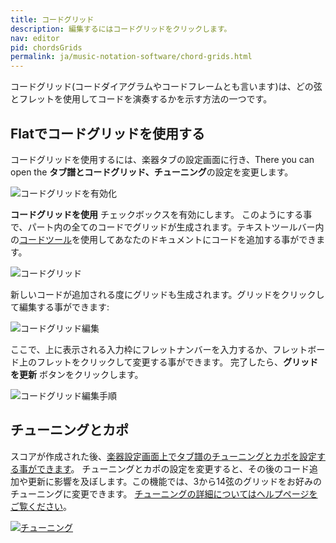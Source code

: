 ```yaml
---
title: コードグリッド
description: 編集するにはコードグリッドをクリックします。
nav: editor
pid: chordsGrids
permalink: ja/music-notation-software/chord-grids.html
---
```


コードグリッド(コードダイアグラムやコードフレームとも言います)は、どの弦とフレットを使用してコードを演奏するかを示す方法の一つです。 

## Flatでコードグリッドを使用する

コードグリッドを使用するには、楽器タブの設定画面に行き、There you can open the **タブ譜とコードグリッド、チューニング**の設定を変更します。

![コードグリッドを有効化](/help/assets/img/editor/instrument-chordGrid.png)

**コードグリッドを使用** チェックボックスを有効にします。 このようにする事で、パート内の全てのコードでグリッドが生成されます。テキストツールバー内の[コードツール](/help/en/music-notation-software/chords.html)を使用してあなたのドキュメントにコードを追加する事ができます。

![コードグリッド](/help/assets/img/editor/chordGrid.png)

新しいコードが追加される度にグリッドも生成されます。グリッドをクリックして編集する事ができます: 

![コードグリッド編集](/help/assets/img/editor/chordGrid-edition.png)

ここで、上に表示される入力枠にフレットナンバーを入力するか、フレットボード上のフレットをクリックして変更する事ができます。 
完了したら、**グリッドを更新** ボタンをクリックします。 

![コードグリッド編集手順](/help/assets/img/editor/chordGrid-edition.gif)

## チューニングとカポ

スコアが作成された後、[楽器設定画面上でタブ譜のチューニングとカポを設定する事ができます](/help/en/music-notation-software/tuning.html)。 チューニングとカポの設定を変更すると、その後のコード追加や更新に影響を及ぼします。この機能では、3から14弦のグリッドをお好みのチューニングに変更できます。 [チューニングの詳細についてはヘルプページをご覧ください](/help/en/music-notation-software/tuning.html)。

[![チューニング](/help/assets/img/editor/tab-settings.png)](/help/en/music-notation-software/tuning.html)